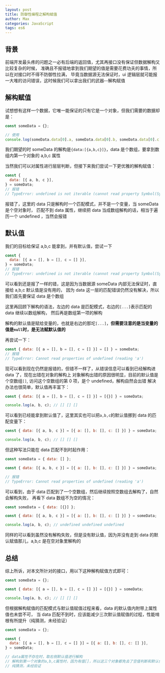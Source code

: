```yaml
---
layout: post
title: 防御性编程之解构赋值
author: Max
categories: JavaScript
tags: es6
---
```


## 背景

前端开发最头疼的问题之一必有后端的返回值，尤其再接口没有保证但数据解构又比较复杂的时候，
准确且不报错地拿到我们期望的值是需要花费功夫的事情，所以在对接口时不得不防御性拉满，
毕竟当数据源无法保证时，ui 逻辑层就可能报一大堆的访问错误，这时候我们可以拿出我们的武器--解构赋值

## 解构赋值

试想想有这样一个数据，它唯一能保证的只有它是一个对象，但我们需要的数据却是：

```javascript
const someData = {};

// 使用
console.log(someData.data[0].a, someData.data[0].b, someData.data[0].c);
```

我们期望的时 someData 的解构是`{data:[{a,b,c}]}`，data 是个数组，要拿到数组内第一个对象的 a,b,c 属性

当然我们可以对属性进行层层判断，但接下来我们尝试一下更优雅的解构赋值：

```javascript
const {
  data: [{ a, b, c }],
} = someData;
// 报错
// TypeError: undefined is not iterable (cannot read property Symbol(Symbol.iterator))
```

报错了，这里的 data 只是解构时一个匹配模式，并不是一个变量，当 someData 是个空对象时，
匹配不到 data 属性，继续把 data 当成数组解构的话，相当于遍历一个 undefined ，当然会报错

## 默认值

我们的目标给保证 a,b,c 能拿到，并有默认值，尝试一下

```javascript
const {
  data: [{ a = [], b = [], c = [] }],
} = someData;
// 报错
// TypeError: undefined is not iterable (cannot read property Symbol(Symbol.iterator))
```

可以看到还是报了一样的错，这是因为当数据源 someData 内部无法保证时，直接给 a,b,c 默认值是没有用的，
因为 data 这一层的匹配错误仍然没有解决，所以我们首先要保证 data 是个数组

这里再回顾下解构的语法，左边的 data 是匹配模式，右边的`[...]`表示匹配的 data 继续以数组解构，
然后再是数组第一项的解构

解构的默认值是赋给变量的，也就是右边的那坨`[...]`，**但需要注意的是当变量的值是`null`时，是无法赋默认值的**

再尝试一下：

```javascript
const { data: [{ a = [], b = [], c = [] }] = [] } = someData;
// 报错
// TypeError: Cannot read properties of undefined (reading 'a')
```

现可以看到现在仍然是报错的，但错不一样了，从错误信息可以看到已经解构进 data 了，现在出错在对象的解构上
对象解构出错的原因很明显，目前的默认值是个空数组`[]`, 访问这个空数组的第 0 项，是个 undefined，解构自然会出错
解决办法也很简单，默认值再丰富下：

```javascript
const { data: [{ a = [], b = [], c = [] }] = [{}] } = someData;

console.log(a, b, c); // [] [] []
```

可以看到已经能拿到默认值了，这里其实也可以把`a,b,c`的默认值挪到 data 的匹配变量下：

```javascript
const { data: [{ a, b, c }] = [{ a: [], b: [], c: [] }] } = someData;

console.log(a, b, c); // [] [] []
```

但这种写法只能在 data 匹配不到时起作用：

```javascript
const someData = { data: [] };

const { data: [{ a, b, c }] = [{ a: [], b: [], c: [] }] } = someData;

// 报错
// TypeError: Cannot read properties of undefined (reading 'a')
```

可以看到，由于 data 匹配到了一个空数组，然后继续按照空数组去解构了，自然会解构失败，
再看下 data 数组不为空的情况：

```javascript
const someData = { data: [{}] };

const { data: [{ a, b, c }] = [{ a: [], b: [], c: [] }] } = someData;

console.log(a, b, c); // undefined undefined undefined
```

同样的可以看到虽然没有解构失败，但是没有默认值，因为并没有走到 data 的默认赋值那儿，a,b,c 是在空对象里解构的

## 总结

综上所诉，对本文所针对的接口，用以下这种解构赋值方式即可：

```javascript
const someData = {};

const { data: [{ a = [], b = [], c = [] }] = [{}] } = someData;

console.log(a, b, c); // [] [] []
```

但根据解构赋值的匹配模式与默认值赋值过程来看，data 的默认值内附带上属性值也未尝不可，
当 data 匹配不到时，应该能减少三次默认值赋值的过程，性能啃根有所提升（纯猜测，未经验证）

```javascript
const someData = {};

const {
  data: [{ a = [], b = [], c = [] }] = [{ a: [], b: [], c: [] }],
} = someData;

// data属性不存在时，取右侧默认值进行解构
// 解构到第一个对象的a,b,c属性时，因为有值[]，所以这三个对象都免去了空值判断和默认值赋值的过程
// 纯猜测，未经验证
```
